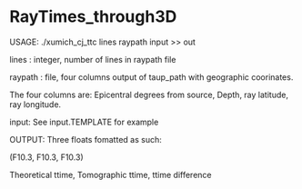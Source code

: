# RayTimes_through3D

USAGE:
./xumich\_cj\_ttc lines raypath input >> out

lines : integer, number of lines in raypath file

raypath : file, four columns output of taup\_path with geographic coorinates.
 
The four columns are:
Epicentral degrees from source, Depth, ray latitude, ray longitude.

input: See input.TEMPLATE for example


OUTPUT:
Three floats fomatted as such:

(F10.3, F10.3, F10.3)                                                            

Theoretical ttime, Tomographic ttime, ttime difference
